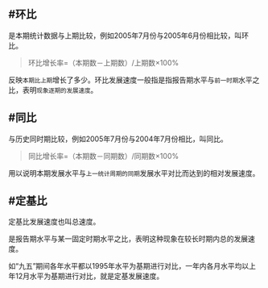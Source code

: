 #环比
---

是本期统计数据与上期比较，例如2005年7月份与2005年6月份相比较，叫环比。

> 环比增长率=（本期数－上期数）/上期数×100%

反映`本期比上期`增长了多少。环比发展速度一般指是指报告期水平与`前一时期`水平之比，表明`现象逐期的发展速度`。

#同比
---
与历史同时期比较，例如2005年7月份与2004年7月份相比，叫同比。

> 同比增长率=（本期数－同期数）/同期数×100%

用以说明本期发展水平与`上一统计周期的同期`发展水平对比而达到的相对发展速度。

#定基比
---
定基比发展速度也叫总速度。

是报告期水平与某一固定时期水平之比，表明这种现象在较长时期内总的发展速度。

如“九五”期间各年水平都以1995年水平为基期进行对比，一年内各月水平均以上年12月水平为基期进行对比，就是定基发展速度。
